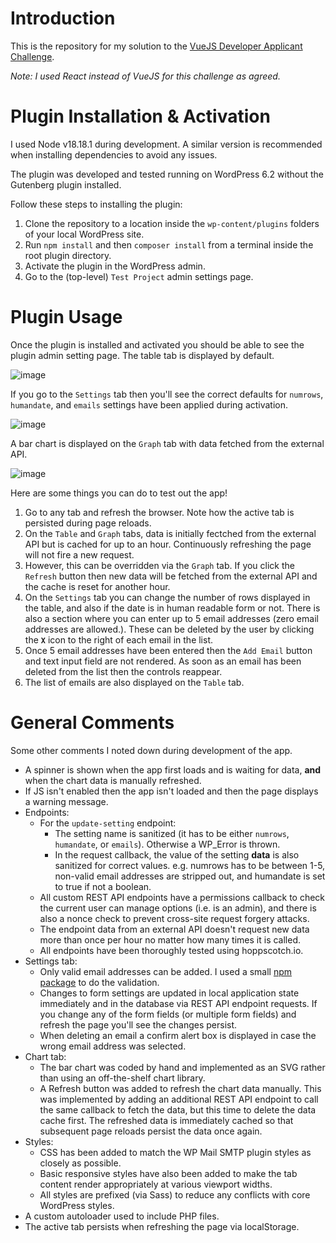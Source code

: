 # Introduction

This is the repository for my solution to the [VueJS Developer Applicant Challenge](https://awesomemotive.com/vuejs-developer-applicant-challenge/).

*Note: I used React instead of VueJS for this challenge as agreed.*

# Plugin Installation & Activation

I used Node v18.18.1 during development. A similar version is recommended when installing dependencies to avoid any issues.

The plugin was developed and tested running on WordPress 6.2 without the Gutenberg plugin installed.

Follow these steps to installing the plugin:
1. Clone the repository to a location inside the `wp-content/plugins` folders of your local WordPress site.
2. Run `npm install` and then `composer install` from a terminal inside the root plugin directory.
3. Activate the plugin in the WordPress admin.
4. Go to the (top-level) `Test Project` admin settings page.

# Plugin Usage

Once the plugin is installed and activated you should be able to see the plugin admin setting page. The table tab is displayed by default.

![image](https://user-images.githubusercontent.com/1482075/233091050-51a69054-7065-448a-a5ab-ed79e7f68255.png)

If you go to the `Settings` tab then you'll see the correct defaults for `numrows`, `humandate`, and `emails` settings have been applied during activation.

![image](https://user-images.githubusercontent.com/1482075/233091450-fb4b892f-f8ca-4cc2-8b0a-9ffa19ff6807.png)

A bar chart is displayed on the `Graph` tab with data fetched from the external API.

![image](https://user-images.githubusercontent.com/1482075/233091856-8dce3358-10c4-48c8-a1b9-d0f782586bbe.png)

Here are some things you can do to test out the app!

1. Go to any tab and refresh the browser. Note how the active tab is persisted during page reloads.
2. On the `Table` and `Graph` tabs, data is initially fectched from the external API but is cached for up to an hour. Continuously refreshing the page will not fire a new request.
3. However, this can be overridden via the `Graph` tab. If you click the `Refresh` button then new data will be fetched from the external API and the cache is reset for another hour.
4. On the `Settings` tab you can change the number of rows displayed in the table, and also if the date is in human readable form or not. There is also a section where you can enter up to 5 email addresses (zero email addresses are allowed.). These can be deleted by the user by clicking the **`X`** icon to the right of each email in the list.
5. Once 5 email addresses have been entered then the `Add Email` button and text input field are not rendered. As soon as an email has been deleted from the list then the controls reappear.
6. The list of emails are also displayed on the `Table` tab.

# General Comments

Some other comments I noted down during development of the app.

- A spinner is shown when the app first loads and is waiting for data, **and** when the chart data is manually refreshed.
- If JS isn't enabled then the app isn't loaded and then the page displays a warning message.
- Endpoints:
  - For the `update-setting` endpoint:
    - The setting name is sanitized (it has to be either `numrows`, `humandate`, or `emails`). Otherwise a WP_Error is thrown.
    - In the request callback, the value of the setting **data** is also sanitized for correct values. e.g. numrows has to be between 1-5, non-valid email addresses are stripped out, and humandate is set to true if not a boolean.
  - All custom REST API endpoints have a permissions callback to check the current user can manage options (i.e. is an admin), and there is also a nonce check to prevent cross-site request forgery attacks.
  - The endpoint data from an external API doesn't request new data more than once per hour no matter how many times it is called.
  - All endpoints have been thoroughly tested using hoppscotch.io.
- Settings tab:
  - Only valid email addresses can be added. I used a small [npm package](https://www.npmjs.com/package/email-validator) to do the validation.
  - Changes to form settings are updated in local application state immediately and in the database via REST API endpoint requests. If you change any of the form fields (or multiple form fields) and refresh the page you'll see the changes persist.
  - When deleting an email a confirm alert box is displayed in case the wrong email address was selected.
- Chart tab:
  - The bar chart was coded by hand and implemented as an SVG rather than using an off-the-shelf chart library.
  - A Refresh button was added to refresh the chart data manually. This was implemented by adding an additional REST API endpoint to call the same callback to fetch the data, but this time to delete the data cache first. The refreshed data is immediately cached so that subsequent page reloads persist the data once again.
- Styles:
  - CSS has been added to match the WP Mail SMTP plugin styles as closely as possible.
  - Basic responsive styles have also been added to make the tab content render appropriately at various viewport widths.
  - All styles are prefixed (via Sass) to reduce any conflicts with core WordPress styles.
- A custom autoloader used to include PHP files.
- The active tab persists when refreshing the page via localStorage.
